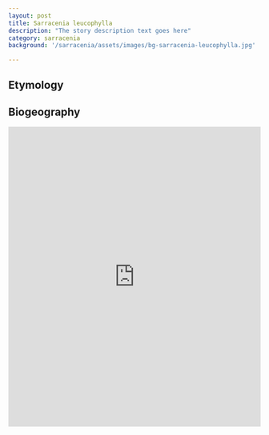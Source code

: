 ```yaml
---
layout: post
title: Sarracenia leucophylla
description: "The story description text goes here"
category: sarracenia
background: '/sarracenia/assets/images/bg-sarracenia-leucophylla.jpg'

---
```



## Etymology


## Biogeography

<iframe src="https://marco-barandun.github.io/cp-resource/sarracenia/assets/maps/Sarracenia_leucophylla.html" height="600px" width="100%" style="border:none;"></iframe>
